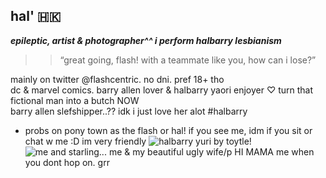 ## hal' 🇭🇰

 ***epileptic, artist & photographer^^ i perform halbarry lesbianism***
  >> “great going, flash! with a teammate like you, how can i lose?”

  mainly on twitter @flashcentric. no dni. pref 18+ tho  
   dc & marvel comics. barry allen lover & halbarry yaori enjoyer  ♡ 
   turn that fictional man into a butch NOW  
   barry allen slefshipper..?? idk i just love her alot #halbarry
   -  probs on pony town as the flash or hal! if you see me, idm if you sit or chat w me :D im very friendly
  ![halbarry yuri by toytle!](https://pbs.twimg.com/media/GkfGH_oWYAEQ0dv?format=jpg&name=large)
![me and starling...](https://media.discordapp.net/attachments/1273953647557869690/1411471926764765296/image.png?ex=68b4c72b&is=68b375ab&hm=099b6a4450cfa9c5a3156802b606106755cd956a8745dd77cf8a9efc11b64ad3&=&format=webp&quality=lossless) me & my beautiful ugly wife/p HI MAMA me when you dont hop on. grr

